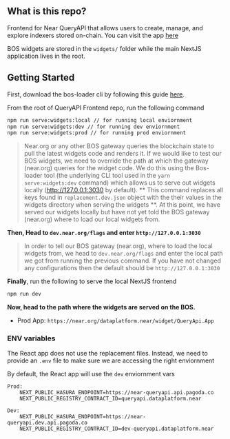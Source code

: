 ## What is this repo?

Frontend for Near QueryAPI that allows users to create, manage, and explore indexers stored on-chain. You can visit the app [here](https://near.org/dataplatform.near/widget/QueryApi.App)


BOS widgets are stored in the `widgets/` folder while the main NextJS application lives in the root.

## Getting Started

First, download the bos-loader cli by following this guide [here](https://docs.near.org/bos/dev/bos-loader). 

From the root of QueryAPI Frontend repo, run the following command

```bash
npm run serve:widgets:local // for running local enviornment 
npm run serve:widgets:dev // for running dev enviornment 
npm run serve:widgets:prod // for running prod enviornment 
```
> Near.org or any other BOS gateway queries the blockchain state to pull the latest widgets code and renders it. If we would like to test our BOS widgets, we need to override the path at which the gateway (near.org) queries for the widget code. We do this using the Bos-loader tool (the underlying CLI tool used in the `yarn serve:widgets:dev` command) which allows us to serve out widgets locally (http://127.0.0.1:3030 by default). ** This command replaces all keys found in `replacement.dev.json` object with the their values in the widgets directory when serving the widgets **.  At this point, we have served our widgets locally but have not yet told the BOS gateway (near.org) where to load our local widgets from. 


**Then, Head to `dev.near.org/flags` and enter `http://127.0.0.1:3030`**

> In order to tell our BOS gateway (near.org), where to load the local widgets from, we head to `dev.near.org/flags` and enter the local path we got from running the previous command. If you have not changed any configurations then the default should be `http://127.0.0.1:3030`

**Finally**, run the following to serve the local NextJS frontend
```bash
npm run dev
```

**Now, head to the path where the widgets are served on the BOS.**

- Prod App: `https://near.org/dataplatform.near/widget/QueryApi.App`


### ENV variables
The React app does not use the replacement files. Instead, we need to provide an `.env` file to make sure we are accessing the right enviornment

By default, the React app will use the `dev` enviornment vars
```
Prod:
    NEXT_PUBLIC_HASURA_ENDPOINT=https://near-queryapi.api.pagoda.co
    NEXT_PUBLIC_REGISTRY_CONTRACT_ID=queryapi.dataplatform.near
```
```
Dev:
    NEXT_PUBLIC_HASURA_ENDPOINT=https://near-queryapi.dev.api.pagoda.co
    NEXT_PUBLIC_REGISTRY_CONTRACT_ID=dev-queryapi.dataplatform.near

